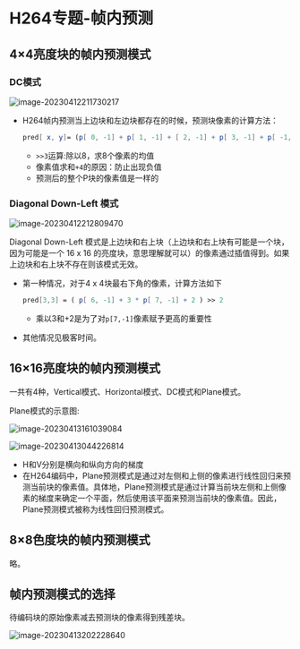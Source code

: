 # H264专题-帧内预测

## 4×4亮度块的帧内预测模式

### DC模式

![image-20230412211730217](https://pic-1304959529.cos.ap-guangzhou.myqcloud.com/DB/image-20230412211730217.png)

- H264帧内预测当上边块和左边块都存在的时候，预测块像素的计算方法：

  ```mathematica
  pred[ x, y]= (p[ 0, -1] + p[ 1, -1] + [ 2, -1] + p[ 3, -1] + p[ -1, 0]+ p[ -1, 1] + p[ -1, 2] + p[ -1, 3] + 4) >> 3
  ```

  - `>>3`运算:除以8，求8个像素的均值
  - 像素值求和`+4`的原因：防止出现负值
  - 预测后的整个P块的像素值是一样的

### Diagonal Down-Left 模式

![image-20230412212809470](https://pic-1304959529.cos.ap-guangzhou.myqcloud.com/DB/image-20230412212809470.png)

Diagonal Down-Left 模式是上边块和右上块（上边块和右上块有可能是一个块，因为可能是一个 16 x 16 的亮度块，意思理解就可以）的像素通过插值得到。如果上边块和右上块不存在则该模式无效。

- 第一种情况，对于4 x 4块最右下角的像素，计算方法如下

  ```mathematica
  pred[3,3] = ( p[ 6, -1] + 3 * p[ 7, -1] + 2 ) >> 2
  ```

  - 乘以3和+2是为了对`p[7,-1]`像素赋予更高的重要性
  
- 其他情况见极客时间。

## 16×16亮度块的帧内预测模式

一共有4种，Vertical模式、Horizontal模式、DC模式和Plane模式。

Plane模式的示意图:

![image-20230413161039084](https://pic-1304959529.cos.ap-guangzhou.myqcloud.com/DB/image-20230413161039084.png)

![image-20230413044226814](https://pic-1304959529.cos.ap-guangzhou.myqcloud.com/DB/image-20230413044226814.png)

- H和V分别是横向和纵向方向的梯度
- 在H264编码中，Plane预测模式是通过对左侧和上侧的像素进行线性回归来预测当前块的像素值。具体地，Plane预测模式是通过计算当前块左侧和上侧像素的梯度来确定一个平面，然后使用该平面来预测当前块的像素值。因此，Plane预测模式被称为线性回归预测模式。

## 8×8色度块的帧内预测模式

略。



##  帧内预测模式的选择

待编码块的原始像素减去预测块的像素得到残差块。

![image-20230413202228640](https://pic-1304959529.cos.ap-guangzhou.myqcloud.com/DB/image-20230413202228640.png)
